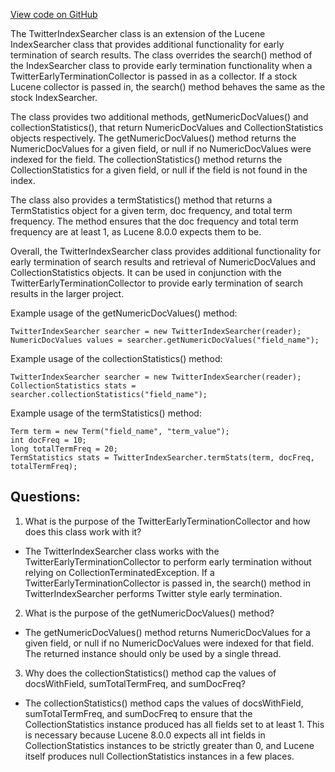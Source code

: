 [View code on GitHub](https://github.com/misbahsy/the-algorithm/src/java/com/twitter/search/common/search/TwitterIndexSearcher.java)

The TwitterIndexSearcher class is an extension of the Lucene IndexSearcher class that provides additional functionality for early termination of search results. The class overrides the search() method of the IndexSearcher class to provide early termination functionality when a TwitterEarlyTerminationCollector is passed in as a collector. If a stock Lucene collector is passed in, the search() method behaves the same as the stock IndexSearcher. 

The class provides two additional methods, getNumericDocValues() and collectionStatistics(), that return NumericDocValues and CollectionStatistics objects respectively. The getNumericDocValues() method returns the NumericDocValues for a given field, or null if no NumericDocValues were indexed for the field. The collectionStatistics() method returns the CollectionStatistics for a given field, or null if the field is not found in the index. 

The class also provides a termStatistics() method that returns a TermStatistics object for a given term, doc frequency, and total term frequency. The method ensures that the doc frequency and total term frequency are at least 1, as Lucene 8.0.0 expects them to be. 

Overall, the TwitterIndexSearcher class provides additional functionality for early termination of search results and retrieval of NumericDocValues and CollectionStatistics objects. It can be used in conjunction with the TwitterEarlyTerminationCollector to provide early termination of search results in the larger project. 

Example usage of the getNumericDocValues() method:

```
TwitterIndexSearcher searcher = new TwitterIndexSearcher(reader);
NumericDocValues values = searcher.getNumericDocValues("field_name");
```

Example usage of the collectionStatistics() method:

```
TwitterIndexSearcher searcher = new TwitterIndexSearcher(reader);
CollectionStatistics stats = searcher.collectionStatistics("field_name");
```

Example usage of the termStatistics() method:

```
Term term = new Term("field_name", "term_value");
int docFreq = 10;
long totalTermFreq = 20;
TermStatistics stats = TwitterIndexSearcher.termStats(term, docFreq, totalTermFreq);
```
## Questions: 
 1. What is the purpose of the TwitterEarlyTerminationCollector and how does this class work with it?
- The TwitterIndexSearcher class works with the TwitterEarlyTerminationCollector to perform early termination without relying on CollectionTerminatedException. If a TwitterEarlyTerminationCollector is passed in, the search() method in TwitterIndexSearcher performs Twitter style early termination.

2. What is the purpose of the getNumericDocValues() method?
- The getNumericDocValues() method returns NumericDocValues for a given field, or null if no NumericDocValues were indexed for that field. The returned instance should only be used by a single thread.

3. Why does the collectionStatistics() method cap the values of docsWithField, sumTotalTermFreq, and sumDocFreq?
- The collectionStatistics() method caps the values of docsWithField, sumTotalTermFreq, and sumDocFreq to ensure that the CollectionStatistics instance produced has all fields set to at least 1. This is necessary because Lucene 8.0.0 expects all int fields in CollectionStatistics instances to be strictly greater than 0, and Lucene itself produces null CollectionStatistics instances in a few places.